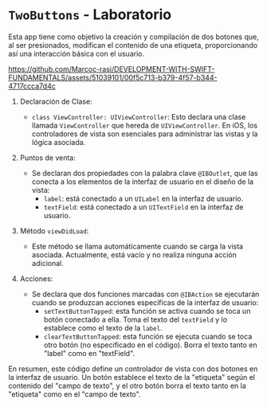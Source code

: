 # `TwoButtons` - Laboratorio

Esta app tiene como objetivo la creación y compilación de dos botones que, al ser presionados, modifican el contenido de una etiqueta, proporcionando así una interacción básica con el usuario.

https://github.com/Marcoc-rasi/DEVELOPMENT-WITH-SWIFT-FUNDAMENTALS/assets/51039101/00f5c713-b379-4f57-b344-4717ccca7d4c

1. Declaración de Clase:
    - `class ViewController: UIViewController`: Esto declara una clase llamada `ViewController` que hereda de `UIViewController`. En iOS, los controladores de vista son esenciales para administrar las vistas y la lógica asociada.

2. Puntos de venta:
    - Se declaran dos propiedades con la palabra clave `@IBOutlet`, que las conecta a los elementos de la interfaz de usuario en el diseño de la vista:
      - `label`: está conectado a un `UILabel` en la interfaz de usuario.
      - `textField`: está conectado a un `UITextField` en la interfaz de usuario.

3. Método `viewDidLoad`:
    - Este método se llama automáticamente cuando se carga la vista asociada. Actualmente, está vacío y no realiza ninguna acción adicional.

4. Acciones:
    - Se declara que dos funciones marcadas con `@IBAction` se ejecutarán cuando se produzcan acciones específicas de la interfaz de usuario:
      - `setTextButtonTapped`: esta función se activa cuando se toca un botón conectado a ella. Toma el texto del `textField` y lo establece como el texto de la `label`.
      - `clearTextButtonTapped`: esta función se ejecuta cuando se toca otro botón (no especificado en el código). Borra el texto tanto en "label" como en "textField".

En resumen, este código define un controlador de vista con dos botones en la interfaz de usuario. Un botón establece el texto de la "etiqueta" según el contenido del "campo de texto", y el otro botón borra el texto tanto en la "etiqueta" como en el "campo de texto".
